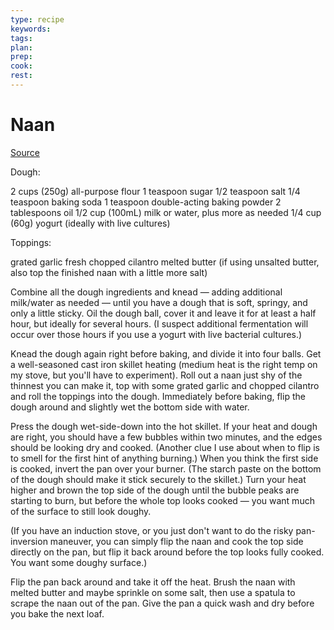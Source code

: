 ```yaml
---
type: recipe
keywords:
tags:
plan:
prep:
cook:
rest:
---
```


# Naan

[Source](https://www.youtube.com/watch?v=zogvMiPpQrs&t=19s)

Dough:

2 cups (250g) all-purpose flour
1 teaspoon sugar
1/2 teaspoon salt
1/4 teaspoon baking soda
1 teaspoon double-acting baking powder
2 tablespoons oil
1/2 cup (100mL) milk or water, plus more as needed
1/4 cup (60g) yogurt (ideally with live cultures)

Toppings:

grated garlic
fresh chopped cilantro
melted butter (if using unsalted butter, also top the finished naan with a little more salt)

Combine all the dough ingredients and knead — adding additional milk/water as needed — until you have a dough that is soft, springy, and only a little sticky. Oil the dough ball, cover it and leave it for at least a half hour, but ideally for several hours. (I suspect additional fermentation will occur over those hours if you use a yogurt with live bacterial cultures.)

Knead the dough again right before baking, and divide it into four balls. Get a well-seasoned cast iron skillet heating (medium heat is the right temp on my stove, but you'll have to experiment). Roll out a naan just shy of the thinnest you can make it, top with some grated garlic and chopped cilantro and roll the toppings into the dough. Immediately before baking, flip the dough around and slightly wet the bottom side with water.

Press the dough wet-side-down into the hot skillet. If your heat and dough are right, you should have a few bubbles within two minutes, and the edges should be looking dry and cooked. (Another clue I use about when to flip is to smell for the first hint of anything burning.) When you think the first side is cooked, invert the pan over your burner. (The starch paste on the bottom of the dough should make it stick securely to the skillet.) Turn your heat higher and brown the top side of the dough until the bubble peaks are starting to burn, but before the whole top looks cooked — you want much of the surface to still look doughy.

(If you have an induction stove, or you just don't want to do the risky pan-inversion maneuver, you can simply flip the naan and cook the top side directly on the pan, but flip it back around before the top looks fully cooked. You want some doughy surface.)

Flip the pan back around and take it off the heat. Brush the naan with melted butter and maybe sprinkle on some salt, then use a spatula to scrape the naan out of the pan. Give the pan a quick wash and dry before you bake the next loaf.
